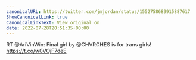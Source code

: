 ```yaml
---
canonicalURL: https://twitter.com/jmjordan/status/1552758689915887617
ShowCanonicalLink: true
CanonicalLinkText: View original on
date: 2022-07-28T20:51:35+00:00
---
```

RT @AriVinWin: Final girl by @CHVRCHES is for trans girls! https://t.co/w0VOjF7deE